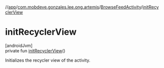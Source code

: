 //[app](../../../index.md)/[com.mobdeve.gonzales.lee.ong.artemis](../index.md)/[BrowseFeedActivity](index.md)/[initRecyclerView](init-recycler-view.md)

# initRecyclerView

[androidJvm]\
private fun [initRecyclerView](init-recycler-view.md)()

Initializes the recycler view of the activity.
